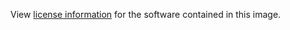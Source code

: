 View [license information](https://github.com/orientechnologies/orientdb/blob/master/license.txt) for the software contained in this image.
